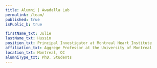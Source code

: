 ```yaml
---
title: Alumni | Awadalla Lab
permalink: /team/
published: true
isPublic_b: true

firstName_txt: Julie
lastName_txt: Hussin 
position_txt: Principal Investigator at Montreal Heart Institute
affiliation_txt: Aggrege Professor at the University of Montreal
location_txt: Montreal, QC
alumniType_txt: PhD. Students
---
```


